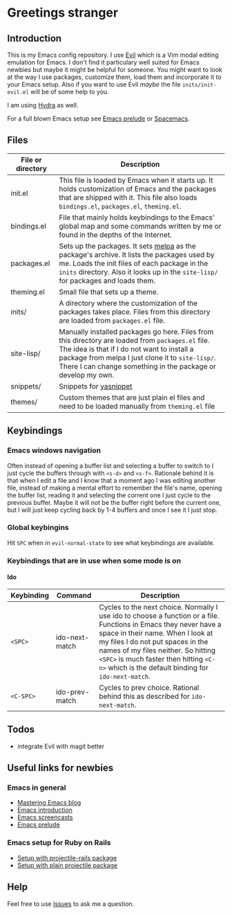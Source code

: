 # Greetings stranger

## Introduction

This is my Emacs config repository. I use [Evil](https://gitorious.org/evil/pages/Home) which is a Vim modal editing emulation for Emacs.
I don't find it particulary well suited for Emacs newbies but maybe it might be helpful for someone.
You might want to look at the way I use packages, customize them, load them and incorporate it to your Emacs setup.
Also if you want to use Evil *maybe* the file `inits/init-evil.el` will be of some help to you.

I am using [Hydra](https://github.com/abo-abo/hydra) as well.

For a full blown Emacs setup see [Emacs prelude](http://batsov.com/prelude/) or [Spacemacs](https://github.com/syl20bnr/spacemacs).

## Files

File or directory       | Description
------------------------|------------------------------------------------------------------------------------------
init.el                 | This file is loaded by Emacs when it starts up. It holds customization of Emacs and the packages that are shipped with it. This file also loads `bindings.el`, `packages.el`, `theming.el`.
bindings.el             | File that mainly holds keybindings to the Emacs' global map and some commands written by me or found in the depths of the Internet.
packages.el             | Sets up the packages. It sets [melpa](http://melpa.org/#/) as the package's archive. It lists the packages used by me. Loads the init files of each package in the `inits` directory. Also it looks up in the `site-lisp/` for packages and loads them.
theming.el              | Small file that sets up a theme.
inits/                  | A directory where the customization of the packages takes place. Files from this directory are loaded from `packages.el` file.
site-lisp/              | Manually installed packages go here. Files from this directory are loaded from `packages.el` file. The idea is that if I do not want to install a package from melpa I just clone it to `site-lisp/`. There I can change something in the package or develop my own.
snippets/               | Snippets for [yasnippet](https://github.com/capitaomorte/yasnippet)
themes/                 | Custom themes that are just plain el files and need to be loaded manually from `theming.el` file

## Keybindings

### Emacs windows navigation

Often instead of opening a buffer list and selecting a buffer to switch to I just cycle the buffers through with `<s-d>` and `<s-f>`.
Rationale behind it is that when I edit a file and I know that a moment ago I was editing another file, instead of making a mental effort to remember the file's name, opening the buffer list, reading it and selecting the corrent one I just cycle to the previous buffer. Maybe it will not be the buffer right before the current one, but I will just keep cycling back by 1-4 buffers and once I see it I just stop.

### Global keybingins

Hit `SPC` when in `evil-normal-state` to see what keybindings are available.

### Keybindings that are in use when some mode is on

#### Ido

Keybinding | Command        | Description
-----------|----------------|------------------
`<SPC>`    | ido-next-match | Cycles to the next choice. Normally I use ido to choose a function or a file. Functions in Emacs they never have a space in their name. When I look at my files I do not put spaces in the names of my files neither. So hitting `<SPC>` is much faster then hitting `<C-n>` which is the default binding for `ido-next-match`.
`<C-SPC>`  | ido-prev-match | Cycles to prev choice. Rational behind this as described for `ido-next-match`.

## Todos

* integrate Evil with magit better

## Useful links for newbies

### Emacs in general

* [Mastering Emacs blog](http://www.masteringemacs.org/)
* [Emacs introduction](http://tuhdo.github.io/)
* [Emacs screencasts](http://emacsrocks.com/)
* [Emacs prelude](http://batsov.com/prelude/)

### Emacs setup for Ruby on Rails

* [Setup with projectile-rails package](http://lorefnon.me/2014/02/02/configuring-emacs-for-rails.html)
* [Setup with plain projectile package](http://crypt.codemancers.com/posts/2013-09-26-setting-up-emacs-as-development-environment-on-osx/)

## Help

Feel free to use [Issues](https://github.com/asok/.emacs.d/issues) to ask me a question.
